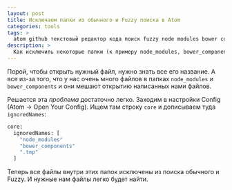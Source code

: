 ```yaml
---
layout: post
title: Исключаем папки из обычного и Fuzzy поиска в Atom
categories: tools
tags: >
  atom github текстовый редактор кода поиск fuzzy node modules bower components
description: >
  Как исключить некоторые папки (к примеру node_modules, bower_components) из поиска в текстовом редакторе Atom.
---
```


Порой, чтобы открыть нужный файл, нужно знать все его название. А все из-за того, что у нас очень много файлов в папках `node_modules` и `bower_components` и они мешают открытию написанных нами файлов.

Решается эта <em>проблема</em> достаточно легко. Заходим в настройки Config (Atom → Open Your Config). Ищем там строку `core` и дописываем туда `ignoredNames`:

```bash
core:
  ignoredNames: [
    "node_modules"
    "bower_components"
    ".tmp"
  ]
```

Теперь все файлы внутри этих папок исключены из поиска обычного и Fuzzy. И нужные нам файлы легко будет найти.
